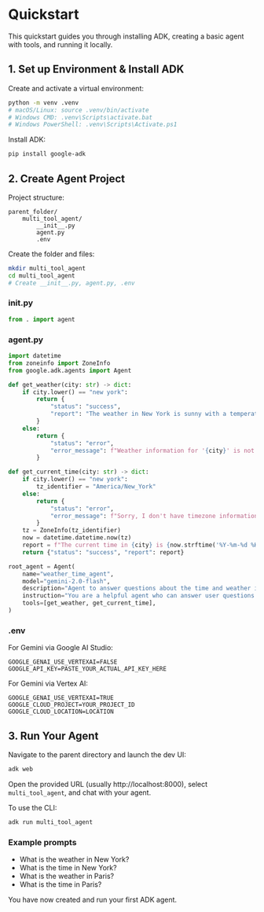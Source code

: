 # Quickstart

This quickstart guides you through installing ADK, creating a basic agent with tools, and running it locally.

## 1. Set up Environment & Install ADK

Create and activate a virtual environment:
```sh
python -m venv .venv
# macOS/Linux: source .venv/bin/activate
# Windows CMD: .venv\Scripts\activate.bat
# Windows PowerShell: .venv\Scripts\Activate.ps1
```
Install ADK:
```sh
pip install google-adk
```

## 2. Create Agent Project

Project structure:
```
parent_folder/
    multi_tool_agent/
        __init__.py
        agent.py
        .env
```

Create the folder and files:
```sh
mkdir multi_tool_agent
cd multi_tool_agent
# Create __init__.py, agent.py, .env
```

### __init__.py
```python
from . import agent
```

### agent.py
```python
import datetime
from zoneinfo import ZoneInfo
from google.adk.agents import Agent

def get_weather(city: str) -> dict:
    if city.lower() == "new york":
        return {
            "status": "success",
            "report": "The weather in New York is sunny with a temperature of 25°C (77°F)."
        }
    else:
        return {
            "status": "error",
            "error_message": f"Weather information for '{city}' is not available."
        }

def get_current_time(city: str) -> dict:
    if city.lower() == "new york":
        tz_identifier = "America/New_York"
    else:
        return {
            "status": "error",
            "error_message": f"Sorry, I don't have timezone information for {city}."
        }
    tz = ZoneInfo(tz_identifier)
    now = datetime.datetime.now(tz)
    report = f"The current time in {city} is {now.strftime('%Y-%m-%d %H:%M:%S %Z%z')}"
    return {"status": "success", "report": report}

root_agent = Agent(
    name="weather_time_agent",
    model="gemini-2.0-flash",
    description="Agent to answer questions about the time and weather in a city.",
    instruction="You are a helpful agent who can answer user questions about the time and weather in a city.",
    tools=[get_weather, get_current_time],
)
```

### .env
For Gemini via Google AI Studio:
```
GOOGLE_GENAI_USE_VERTEXAI=FALSE
GOOGLE_API_KEY=PASTE_YOUR_ACTUAL_API_KEY_HERE
```
For Gemini via Vertex AI:
```
GOOGLE_GENAI_USE_VERTEXAI=TRUE
GOOGLE_CLOUD_PROJECT=YOUR_PROJECT_ID
GOOGLE_CLOUD_LOCATION=LOCATION
```

## 3. Run Your Agent

Navigate to the parent directory and launch the dev UI:
```sh
adk web
```
Open the provided URL (usually http://localhost:8000), select `multi_tool_agent`, and chat with your agent.

To use the CLI:
```sh
adk run multi_tool_agent
```

### Example prompts
- What is the weather in New York?
- What is the time in New York?
- What is the weather in Paris?
- What is the time in Paris?

You have now created and run your first ADK agent. 